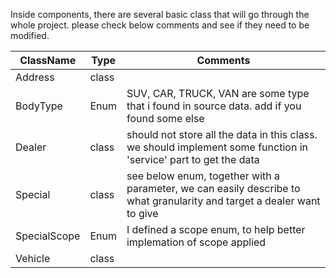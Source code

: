Inside components, there are several basic class that will go through the whole project. please check below comments and see if they need to be modified.

| ClassName | Type  | Comments |
| ------ | ------ | ------ |
| Address | class |  |
| BodyType | Enum | SUV, CAR, TRUCK, VAN are some type that i found in source data. add if you found some else |
| Dealer | class | should not store all the data in this class. we should implement some function in 'service' part to get the data |
| Special | class | see below enum, together with a parameter, we can easily describe to what granularity and target a dealer want to give |
| SpecialScope | Enum | I defined a scope enum, to help better implemation of scope applied |
| Vehicle | class |  |




